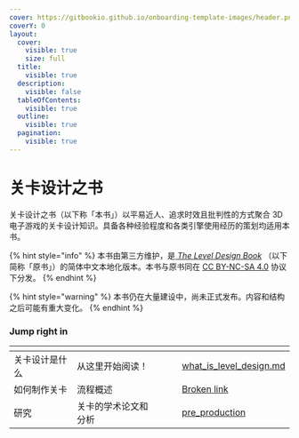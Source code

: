 ```yaml
---
cover: https://gitbookio.github.io/onboarding-template-images/header.png
coverY: 0
layout:
  cover:
    visible: true
    size: full
  title:
    visible: true
  description:
    visible: false
  tableOfContents:
    visible: true
  outline:
    visible: true
  pagination:
    visible: true
---
```


# 关卡设计之书

关卡设计之书（以下称「本书」）以平易近人、追求时效且批判性的方式聚合 3D 电子游戏的关卡设计知识。具备各种经验程度和各类引擎使用经历的策划均适用本书。

{% hint style="info" %}
本书由第三方维护，是[ _The Level Design Book_](https://book.leveldesignbook.com/) （以下简称「原书」）的简体中文本地化版本。本书与原书同在 [CC BY-NC-SA 4.0](https://creativecommons.org/licenses/by-nc-sa/4.0/deed.zh-hans) 协议下分发。
{% endhint %}

{% hint style="warning" %}
本书仍在大量建设中，尚未正式发布。内容和结构之后可能有重大变化。
{% endhint %}



### Jump right in

<table data-view="cards"><thead><tr><th></th><th></th><th data-hidden data-card-cover data-type="files"></th><th data-hidden></th><th data-hidden data-card-target data-type="content-ref"></th></tr></thead><tbody><tr><td>关卡设计是什么</td><td>从这里开始阅读！</td><td></td><td></td><td><a href="what_is_level_design.md">what_is_level_design.md</a></td></tr><tr><td>如何制作关卡</td><td>流程概述</td><td></td><td></td><td><a href="broken-reference">Broken link</a></td></tr><tr><td>研究</td><td>关卡的学术论文和分析</td><td></td><td></td><td><a href="process/pre_production/">pre_production</a></td></tr></tbody></table>
